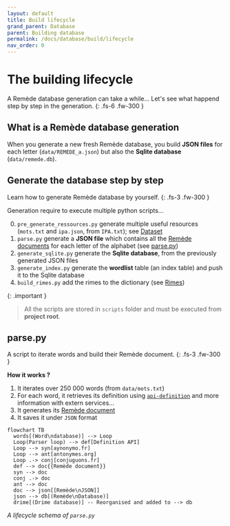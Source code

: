 ```yaml
---
layout: default
title: Build lifecycle
grand_parent: Database
parent: Building database
permalink: /docs/database/build/lifecycle
nav_order: 0
---
```


# The building lifecycle
A Remède database generation can take a while... Let's see what happend step by step in the generation. 
{: .fs-6 .fw-300 }

## What is a Remède database generation

When you generate a new fresh Remède database, you build **JSON files** for each letter (`data/REMEDE_a.json`) but also
the **Sqlite database** (`data/remede.db`).

## Generate the database step by step
Learn how to generate Remède database by yourself.
{: .fs-3 .fw-300 }

Generation require to execute multiple python scripts...

0. `pre_generate_ressources.py` generate multiple useful resources (`mots.txt` and `ipa.json`, from `IPA.txt`); see [Dataset](https://docs.remede.camarm.fr/docs/database/dataset)
1. `parse.py` generate a **JSON file** which contains all the [Remède documents](https://docs.remede.camarm.fr/docs/database/schema) for each letter of the alphabet (see [parse.py](#parsepy))
2. `generate_sqlite.py` generate the **Sqlite database**, from the previously generated JSON files
3. `generate_index.py` generate the **wordlist** table (an index table) and push it to the Sqlite database
4. `build_rimes.py` add the rimes to the dictionary (see [Rimes](https://docs.remede.camarm.fr/docs/database/rimes))


{: .important }
> All the scripts are stored in `scripts` folder and must be executed from **project root**. 


## parse.py
A script to iterate words and build their Remède document.
{: .fs-3 .fw-300 }

**How it works ?**
1. It iterates over 250 000 words (from `data/mots.txt`)
2. For each word, it retrieves its definition using [`api-definition`](#api-définition) and more information with extern services...
3. It generates its [Remède document](https://docs.remede.camarm.fr/docs/database/schema)
4. It saves it under `JSON` format

```mermaid
flowchart TB
  words[(Word\ndatabase)] --> Loop
  Loop(Parser loop) --> def[Definition API]
  Loop --> syn[aynonymo.fr]
  Loop --> ant[antonymes.org]
  Loop .-> conj[conjuguons.fr]
  def --> doc{{Remède document}}
  syn --> doc
  conj .-> doc
  ant --> doc
  doc --> json[[Remède\nJSON]]
  json --> db[(Remède\nDatabase)]
  drime[(Drime database)] -- Reorganised and added to --> db
```
_A lifecycle schema of `parse.py`_
